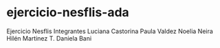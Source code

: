 # ejercicio-nesflis-ada
Ejercicio Nesflis
Integrantes
Luciana Castorina
Paula Valdez
Noelia Neira
Hilén Martinez T.
Daniela Bani

